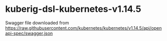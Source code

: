 # kuberig-dsl-kubernetes-v1.14.5

Swagger file downloaded from https://raw.githubusercontent.com/kubernetes/kubernetes/v1.14.5/api/openapi-spec/swagger.json
